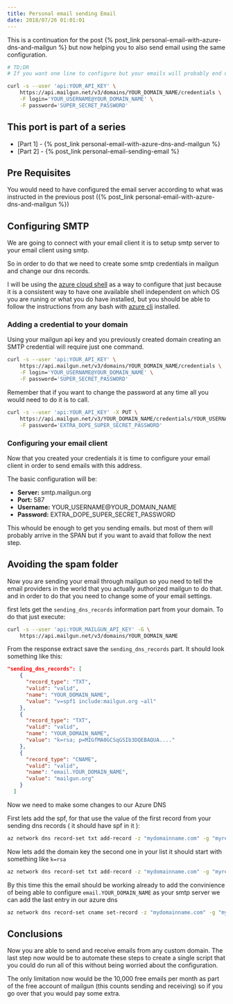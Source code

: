 ```yaml
---
title: Personal email sending Email
date: 2018/07/26 01:01:01
---
```


This is a continuation for the post {% post_link personal-email-with-azure-dns-and-mailgun %} but now helping you to also send email using the same configuration.

```bash
# TD;DR
# If you want one line to configure but your emails will probably end up in the span folder:

curl -s --user 'api:YOUR_API_KEY' \
    https://api.mailgun.net/v3/domains/YOUR_DOMAIN_NAME/credentials \
    -F login='YOUR_USERNAME@YOUR_DOMAIN_NAME' \
    -F password='SUPER_SECRET_PASSWORD'
```

<!-- more -->

## This port is part of a series

- [Part 1] - {% post_link personal-email-with-azure-dns-and-mailgun %}
- [Part 2] - {% post_link personal-email-sending-email %}

## Pre Requisites

You would need to have configured the email server according to what was instructed in the previous post ({% post_link personal-email-with-azure-dns-and-mailgun %})

## Configuring SMTP

We are going to connect with your email client it is to setup smtp server to your email client using smtp.

So in order to do that we need to create some smtp credentials in mailgun and change our dns records.

I will be using the [azure cloud shell](https://shell.azure.com) as a way to configure that just because it is a consistent way to have one available shell independent on which OS you are runing or what you do have installed, but you should be able to follow the instructions from any bash with [azure cli](https://docs.microsoft.com/en-us/cli/azure/install-azure-cli?view=azure-cli-latest) installed.

### Adding a credential to your domain

Using your mailgun api key and you previously created domain creating an SMTP credential will require just one command.

```bash
curl -s --user 'api:YOUR_API_KEY' \
    https://api.mailgun.net/v3/domains/YOUR_DOMAIN_NAME/credentials \
    -F login='YOUR_USERNAME@YOUR_DOMAIN_NAME' \
    -F password='SUPER_SECRET_PASSWORD'
```

Remember that if you want to change the password at any time all you would need to do it is to call.

```bash
curl -s --user 'api:YOUR_API_KEY' -X PUT \
    https://api.mailgun.net/v3/YOUR_DOMAIN_NAME/credentials/YOUR_USERNAME \
    -F password='EXTRA_DOPE_SUPER_SECRET_PASSWORD'
```

### Configuring your email client

Now that you created your credentials it is time to configure your email client in order to send emails with this address.

The basic configuration will be:

- **Server:** smtp.mailgun.org
- **Port:** 587
- **Username:** YOUR_USERNAME@YOUR_DOMAIN_NAME
- **Password:** EXTRA_DOPE_SUPER_SECRET_PASSWORD

This whould be enough to get you sending emails. but most of them will probably arrive in the SPAN but if you want to avaid that follow the next step.

## Avoiding the spam folder

Now you are sending your email through mailgun so you need to tell the email providers in the world that you actually authorized mailgun to do that. and in order to do that you need to change some of your email settings.

first lets get the `sending_dns_records` information part from your domain. To do that just execute:

```bash
curl -s --user 'api:YOUR_MAILGUN_API_KEY' -G \
    https://api.mailgun.net/v3/domains/YOUR_DOMAIN_NAME
```

From the response extract save the `sending_dns_records` part. It should look something like this:

```json
"sending_dns_records": [
    {
      "record_type": "TXT",
      "valid": "valid",
      "name": "YOUR_DOMAIN_NAME",
      "value": "v=spf1 include:mailgun.org ~all"
    },
    {
      "record_type": "TXT",
      "valid": "valid",
      "name": "YOUR_DOMAIN_NAME",
      "value": "k=rsa; p=MIGfMA0GCSqGSIb3DQEBAQUA...."
    },
    {
      "record_type": "CNAME",
      "valid": "valid",
      "name": "email.YOUR_DOMAIN_NAME",
      "value": "mailgun.org"
    }
  ]
```

Now we need to make some changes to our Azure DNS

First lets add the spf, for that use the value of the first record from your sending dns records ( it should have spf in it ):

```bash
az network dns record-set txt add-record -z "mydomainname.com" -g "myresourcegroup" --value "v=spf1 include:mailgun.org ~all" -n "@"
```

Now lets add the domain key the second one in your list it should start with something like `k=rsa`

```bash
az network dns record-set txt add-record -z "mydomainname.com" -g "myresourcegroup" --value "k=rsa; p=MIGfMA0GCSqGSIb3DQEBAQUA...." -n "smtp._domainkey"
```

By this time this the email should be working already to add the convinience of being able to configure `email.YOUR_DOMAIN_NAME` as your smtp server we can add the last entry in our azure dns

```bash
az network dns record-set cname set-record -z "mydomainname.com" -g "myresourcegroup" -n email -c "mailgun.org"
```

## Conclusions

Now you are able to send and receive emails from any custom domain.
The last step now would be to automate these steps to create a single script that you could do run all of this without being worried about the configuration.

The only limitation now would be the 10,000 free emails per month as part of the free account of mailgun (this counts sending and receiving) so if you go over that you would pay some extra.
